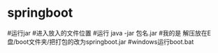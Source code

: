 # springboot
#运行jar
#进入放入的文件位置
#运行 java -jar 包名.jar
#我的是  解压放在E盘/boot文件夹/把打包的改为springboot.jar
#windows运行boot.bat


